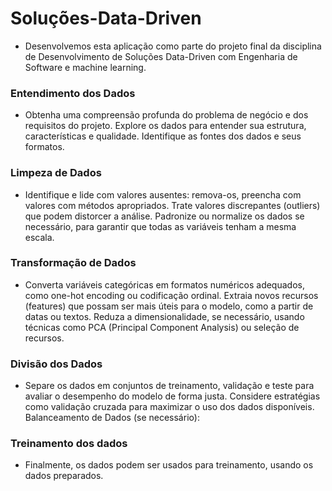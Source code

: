# Soluções-Data-Driven

- Desenvolvemos esta aplicação como parte do projeto final da disciplina de Desenvolvimento de Soluções Data-Driven com Engenharia de Software e machine learning.

### Entendimento dos Dados
- Obtenha uma compreensão profunda do problema de negócio e dos requisitos do projeto.
Explore os dados para entender sua estrutura, características e qualidade.
Identifique as fontes dos dados e seus formatos. 

### Limpeza de Dados
- Identifique e lide com valores ausentes: remova-os, preencha com valores com métodos apropriados.
Trate valores discrepantes (outliers) que podem distorcer a análise.
Padronize ou normalize os dados se necessário, para garantir que todas as variáveis tenham a mesma escala.

### Transformação de Dados
- Converta variáveis categóricas em formatos numéricos adequados, como one-hot encoding ou codificação ordinal.
Extraia novos recursos (features) que possam ser mais úteis para o modelo, como a partir de datas ou textos.
Reduza a dimensionalidade, se necessário, usando técnicas como PCA (Principal Component Analysis) ou seleção de recursos.

### Divisão dos Dados
- Separe os dados em conjuntos de treinamento, validação e teste para avaliar o desempenho do modelo de forma justa.
Considere estratégias como validação cruzada para maximizar o uso dos dados disponíveis.
Balanceamento de Dados (se necessário):

### Treinamento dos dados
- Finalmente, os dados podem ser usados para treinamento, usando os dados preparados.

